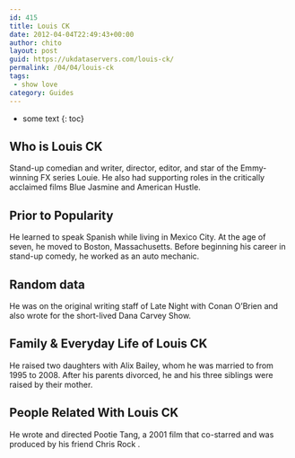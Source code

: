 ```yaml
---
id: 415
title: Louis CK
date: 2012-04-04T22:49:43+00:00
author: chito
layout: post
guid: https://ukdataservers.com/louis-ck/
permalink: /04/04/louis-ck
tags:
 - show love
category: Guides
---
```


* some text
{: toc}


## Who is  Louis CK
                  
                  
                  
Stand-up comedian and writer, director, editor, and star of the Emmy-winning FX series Louie. He also had supporting roles in the critically acclaimed films Blue Jasmine and American Hustle.
                  
                
                
                
## Prior to Popularity 
                  
                  
                  
He learned to speak Spanish while living in Mexico City. At the age of seven, he moved to Boston, Massachusetts. Before beginning his career in stand-up comedy, he worked as an auto mechanic.
                  
                
                
                
## Random data 
                  
                  
                  
He was on the original writing staff of Late Night with Conan O&#8217;Brien and also wrote for the short-lived Dana Carvey Show.
                  
                
                
                
## Family & Everyday Life of Louis CK
                  
                  
                  
He raised two daughters with Alix Bailey, whom he was married to from 1995 to 2008. After his parents divorced, he and his three siblings were raised by their mother.
                  
                
                
                
## People Related With  Louis CK
                  
                  
                  
He wrote and directed Pootie Tang, a 2001 film that co-starred and was produced by his friend Chris Rock .
                  
                
              
            
          
          
          
    
    
  
